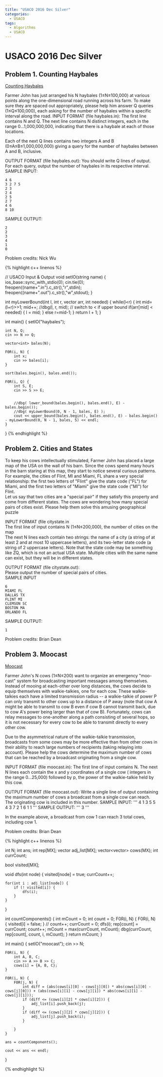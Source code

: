```yaml
---
title: "USACO 2016 Dec Silver"
categories:
  - USACO
tags:
  - Algorithms
  - USACO
---
```


# USACO 2016 Dec Silver

## Problem 1.  Counting Haybales

[Counting Haybales](http://www.usaco.org/index.php?page=viewproblem2&cpid=666)

Farmer John has just arranged his N haybales (1≤N≤100,000) at various points along the one-dimensional road running across his farm. To make sure they are spaced out appropriately, please help him answer Q queries (1≤Q≤100,000), each asking for the number of haybales within a specific interval along the road.
INPUT FORMAT (file haybales.in):
The first line contains N and Q.
The next line contains N distinct integers, each in the range 0…1,000,000,000, indicating that there is a haybale at each of those locations.

Each of the next Q lines contains two integers A and B (0≤A≤B≤1,000,000,000) giving a query for the number of haybales between A and B, inclusive.

OUTPUT FORMAT (file haybales.out):
You should write Q lines of output. For each query, output the number of haybales in its respective interval.
SAMPLE INPUT:
```
4 6
3 2 7 5
2 3
2 4
2 5
2 7
4 6
8 10
```
SAMPLE OUTPUT:
```
2
2
3
4
1
0
```
Problem credits: Nick Wu

{% highlight c++ linenos %}

// USACO Input & Output
void setIO(string name) {
    ios_base::sync_with_stdio(0); cin.tie(0);
    freopen((name+".in").c_str(),"r",stdin);
    freopen((name+".out").c_str(),"w",stdout);
}

int myLowerBound(int l, int r, vector<int> arr, int needed) {
    while(l<r)
    {
        int mid=(l+r)>>1;
        mid++;
        //dbg(l, r, mid);
        // switch to < if upper bound
        if(arr[mid] < needed) {
            l = mid;
        }
        else r=mid-1;
    }
    return l + 1;
}

int main() {
    setIO("haybales");

    int N, Q;
    cin >> N >> Q;

    vector<int> bales(N);

    F0R(i, N) {
        int x;
        cin >> bales[i];
    }

    sort(bales.begin(), bales.end());

    F0R(i, Q) {
        int S, E;
        cin >> S >> E;


        //dbg( lower_bound(bales.begin(), bales.end(), E) - bales.begin());
        //dbg( myLowerBound(0, N - 1, bales, E) );
        cout << upper_bound(bales.begin(), bales.end(), E) - bales.begin() - myLowerBound(0, N - 1, bales, S) << endl;
    }

}
{% endhighlight %}

## Problem 2. Cities and States

To keep his cows intellectually stimulated, Farmer John has placed a large map of the USA on the wall of his barn. Since the cows spend many hours in the barn staring at this map, they start to notice several curious patterns. For example, the cities of Flint, MI and Miami, FL share a very special relationship: the first two letters of "Flint" give the state code ("FL") for Miami, and the first two letters of "Miami" give the state code ("MI") for Flint.  
Let us say that two cities are a "special pair" if they satisfy this property and come from different states. The cows are wondering how many special pairs of cities exist. Please help them solve this amusing geographical puzzle  

INPUT FORMAT (file citystate.in  
The first line of input contains N (1≤N≤200,000), the number of cities on the map  
The next N lines each contain two strings: the name of a city (a string of at least 2 and at most 10 uppercase letters), and its two-letter state code (a string of 2 uppercase letters). Note that the state code may be something like ZQ, which is not an actual USA state. Multiple cities with the same name can exist, but they will be in different states.  

OUTPUT FORMAT (file citystate.out):  
Please output the number of special pairs of cities.  
SAMPLE INPUT  
```
6
MIAMI FL
DALLAS TX
FLINT MI
CLEMSON SC
BOSTON MA
ORLANDO FL
```
SAMPLE OUTPUT:  
```
1
```
Problem credits: Brian Dean  

## Problem 3. Moocast

[Moocast](http://www.usaco.org/index.php?page=viewproblem2&cpid=668)

Farmer John's N cows (1≤N≤200) want to organize an emergency "moo-cast" system for broadcasting important messages among themselves.
Instead of mooing at each-other over long distances, the cows decide to equip themselves with walkie-talkies, one for each cow. These walkie-talkies each have a limited transmission radius -- a walkie-talkie of power P can only transmit to other cows up to a distance of P away (note that cow A might be able to transmit to cow B even if cow B cannot transmit back, due to cow A's power being larger than that of cow B). Fortunately, cows can relay messages to one-another along a path consisting of several hops, so it is not necessary for every cow to be able to transmit directly to every other cow.

Due to the asymmetrical nature of the walkie-talkie transmission, broadcasts from some cows may be more effective than from other cows in their ability to reach large numbers of recipients (taking relaying into account). Please help the cows determine the maximum number of cows that can be reached by a broadcast originating from a single cow.

INPUT FORMAT (file moocast.in):
The first line of input contains N.
The next N lines each contain the x and y coordinates of a single cow ( integers in the range 0…25,000) followed by p, the power of the walkie-talkie held by this cow.

OUTPUT FORMAT (file moocast.out):
Write a single line of output containing the maximum number of cows a broadcast from a single cow can reach. The originating cow is included in this number.
SAMPLE INPUT:
'''
4
1 3 5
5 4 3
7 2 1
6 1 1
'''
SAMPLE OUTPUT:
'''
3
'''

In the example above, a broadcast from cow 1 can reach 3 total cows, including cow 1.

Problem credits: Brian Dean

{% highlight c++ linenos %}

int N;
int ans;
int rep[MX];
vector<int> adj_list[MX];
vector<vector<int>> cows(MX);
int currCount;

bool visited[MX];

void dfs(int node) {
    visited[node] = true;
    currCount++;

    for(int i : adj_list[node]) {
        if (! visited[i]) {
            dfs(i);
        }
    }
}

int countComponents() {
    int mCount = 0;
    int count = 0;
    F0R(i, N) {
        F0R(i, N) {
            visited[i] = false;
        }
            // count++;
        currCount = 0;
        dfs(i);
        rep[count] = currCount;
        count++;
        mCount = max(currCount, mCount);
        dbg(currCount, rep[count], count, i, mCount);
    }
    return mCount;
}

int main() {
    setIO("moocast");
    cin >> N;

    F0R(i, N) {
        int A, B, C;
        cin >> A >> B >> C;
        cows[i] = {A, B, C};
    }

    F0R(i, N) {
        F0R(j, N) {
            int diff = (abs(cows[i][0] - cows[j][0]) * abs(cows[i][0] - cows[j][0])) + (abs(cows[i][1] - cows[j][1]) * abs(cows[i][1] - cows[j][1]));
            if (diff <= (cows[i][2] * cows[i][2])) {
                adj_list[i].push_back(j);
            }
            if (diff <= (cows[j][2] * cows[j][2])) {
                adj_list[j].push_back(i);
            }

        }
    }

    ans = countComponents();

    cout << ans << endl;
}

{% endhighlight %}
